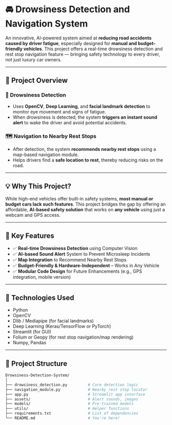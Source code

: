 
# 🚘 Drowsiness Detection and Navigation System

An innovative, AI-powered system aimed at **reducing road accidents caused by driver fatigue**, especially designed for **manual and budget-friendly vehicles**. This project offers a real-time drowsiness detection and rest stop navigation feature — bringing safety technology to every driver, not just luxury car owners.

---

## 📌 Project Overview

### 🚗 Drowsiness Detection
- Uses **OpenCV**, **Deep Learning**, and **facial landmark detection** to monitor eye movement and signs of fatigue.
- When drowsiness is detected, the system **triggers an instant sound alert** to wake the driver and avoid potential accidents.

### 🗺️ Navigation to Nearby Rest Stops
- After detection, the system **recommends nearby rest stops** using a map-based navigation module.
- Helps drivers find a **safe location to rest**, thereby reducing risks on the road.

---

## 💡 Why This Project?

While high-end vehicles offer built-in safety systems, **most manual or budget cars lack such features**. This project bridges the gap by offering an affordable, **AI-based safety solution** that works on **any vehicle** using just a webcam and GPS access.

---

## 🎯 Key Features

- ✅ **Real-time Drowsiness Detection** using Computer Vision
- ✅ **AI-based Sound Alert** System to Prevent Microsleep Incidents
- ✅ **Map Integration** to Recommend Nearby Rest Stops
- ✅ **Budget-Friendly & Hardware-Independent** – Works in Any Vehicle
- ✅ **Modular Code Design** for Future Enhancements (e.g., GPS integration, mobile version)

---

## 🧠 Technologies Used

- Python
- OpenCV
- Dlib / Mediapipe (for facial landmarks)
- Deep Learning (Keras/TensorFlow or PyTorch)
- Streamlit (for GUI)
- Folium or Geopy (for rest stop navigation/map rendering)
- Numpy, Pandas

---

## 📂 Project Structure

```bash
Drowsiness-Detection-System/
│
├── drowsiness_detection.py         # Core detection logic
├── navigation_module.py            # Nearby rest stop locator
├── app.py                          # Streamlit app interface
├── assets/                         # Alert sounds, images
├── models/                         # Pre-trained models
├── utils/                          # Helper functions
├── requirements.txt                # List of dependencies
└── README.md                       # You're here!


